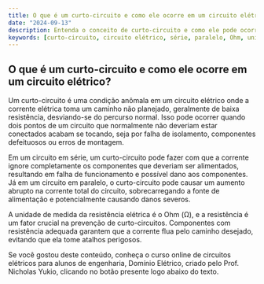 ```yaml
---
title: O que é um curto-circuito e como ele ocorre em um circuito elétrico?
date: "2024-09-13"
description: Entenda o conceito de curto-circuito e como ele pode ocorrer em circuitos elétricos.
keywords: [curto-circuito, circuito elétrico, série, paralelo, Ohm, unidade]
---
```


## O que é um curto-circuito e como ele ocorre em um circuito elétrico?

Um curto-circuito é uma condição anômala em um circuito elétrico onde a corrente elétrica toma um caminho não planejado, geralmente de baixa resistência, desviando-se do percurso normal. Isso pode ocorrer quando dois pontos de um circuito que normalmente não deveriam estar conectados acabam se tocando, seja por falha de isolamento, componentes defeituosos ou erros de montagem.

Em um circuito em série, um curto-circuito pode fazer com que a corrente ignore completamente os componentes que deveriam ser alimentados, resultando em falha de funcionamento e possível dano aos componentes. Já em um circuito em paralelo, o curto-circuito pode causar um aumento abrupto na corrente total do circuito, sobrecarregando a fonte de alimentação e potencialmente causando danos severos.

A unidade de medida da resistência elétrica é o Ohm (Ω), e a resistência é um fator crucial na prevenção de curto-circuitos. Componentes com resistência adequada garantem que a corrente flua pelo caminho desejado, evitando que ela tome atalhos perigosos.

Se você gostou deste conteúdo, conheça o curso online de circuitos elétricos para alunos de engenharia, Domínio Elétrico, criado pelo Prof. Nicholas Yukio, clicando no botão presente logo abaixo do texto.